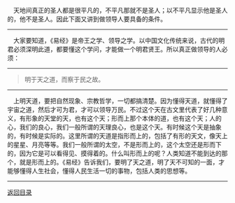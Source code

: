 &emsp;天地间真正的圣人都是很平凡的，不平凡那就不是圣人；以不平凡显示他是圣人的，他不是圣人。因此下面又讲到做领导人要具备的条件。
___
&emsp;大家要知道，《易经》是帝王之学、领导之学。以中国文化传统来说，古代的明君必须深明此道，都要懂这个学问，才能做一个明君贤王。所以真正做领导的人必须：
___
> 明于天之道，而察于民之故。
___
&emsp;上明天道，要把自然现象、宗教哲学，一切都搞清楚。因为懂得天道，就懂得了宇宙之道，然后才可为君，才可以领导万民。不过这个天在古文里代表了好几种意义，有形象的天堂的天，也有这个天；形而上那个本体的道，也有这个天；人的心，我们的良心，我们一般所谓的天理良心，也是这个天。有时候这个天是抽象的，有时候是实际的。这里所谓的天道是指形而上的，包括了有形的天文，像天上的星星、月亮等等。我们一般所谓的太空，不是形而上的，这个太空还是形而下的，因为它是可以看得见、摸得着的。什么叫形而上的呢？人类知道不能到达的那个，就是形而上的。《易经》告诉我们，要明了天之道，明了天不可知的一面，才能够懂得人生社会，懂得人民生活一切的事物，包括人类的思想等。
___
[返回目录](../../../master/README.md#目录)
